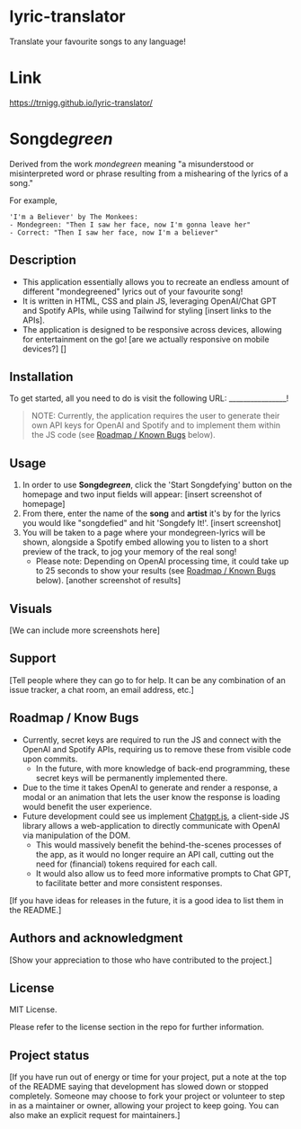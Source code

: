 # lyric-translator
Translate your favourite songs to any language!
# Link
https://trnigg.github.io/lyric-translator/

# Songde*green*
Derived from the work *mondegreen* meaning "a misunderstood or misinterpreted word or phrase resulting from a mishearing of the lyrics of a song."

For example,

    'I'm a Believer' by The Monkees:
    - Mondegreen: "Then I saw her face, now I'm gonna leave her"
    - Correct: "Then I saw her face, now I'm a believer"

## Description
- This application essentially allows you to recreate an endless amount of different "mondegreened" lyrics out of your favourite song!
- It is written in HTML, CSS and plain JS, leveraging OpenAI/Chat GPT and Spotify APIs, while using Tailwind for styling [insert links to the APIs].
- The application is designed to be responsive across devices, allowing for entertainment on the go! [are we actually responsive on mobile devices?] []

## Installation

To get started, all you need to do is visit the following URL: ________________!

>NOTE: Currently, the application requires the user to generate their own API keys for OpenAI and Spotify and to implement them within the JS code (see [Roadmap / Known Bugs](#roadmap--know-bugs) below).


## Usage
1. In order to use **Songde*green***, click the 'Start Songdefying' button on the homepage and two input fields will appear:
[insert screenshot of homepage]
2. From there, enter the name of the **song** and **artist** it's by for the lyrics you would like "songdefied" and hit 'Songdefy It!'.
[insert screenshot]
3. You will be taken to a page where your mondegreen-lyrics will be shown, alongside a Spotify embed allowing you to listen to a short preview of the track, to jog your memory of the real song!
    - Please note: Depending on OpenAI processing time, it could take up to 25 seconds to show your results (see [Roadmap / Known Bugs](#roadmap--know-bugs) below).
[another screenshot of results]


## Visuals
[We can include more screenshots here]

## Support
[Tell people where they can go to for help. It can be any combination of an issue tracker, a chat room, an email address, etc.]

## Roadmap / Know Bugs
- Currently, secret keys are  required to run the JS and connect with the OpenAI and Spotify APIs, requiring us to remove these from visible code upon commits.
    - In the future, with more knowledge of back-end programming, these secret keys will be permanently implemented there.
- Due to the time it takes OpenAI to generate and render a response, a modal or an animation that lets the user know the response is loading would benefit the user experience.
- Future development could see us implement [Chatgpt.js](https://github.com/kudoai/chatgpt.js), a client-side JS library allows a web-application to directly communicate with OpenAI via manipulation of the DOM.
    - This would massively benefit the behind-the-scenes processes of the app, as it would no longer require an API call, cutting out the need for (financial) tokens required for each call.
    - It would also allow us to feed more informative prompts to Chat GPT, to facilitate better and more consistent responses.

[If you have ideas for releases in the future, it is a good idea to list them in the README.]

## Authors and acknowledgment
[Show your appreciation to those who have contributed to the project.]

## License
MIT License.

Please refer to the license section in the repo for further information.

## Project status
[If you have run out of energy or time for your project, put a note at the top of the README saying that development has slowed down or stopped completely. Someone may choose to fork your project or volunteer to step in as a maintainer or owner, allowing your project to keep going. You can also make an explicit request for maintainers.]